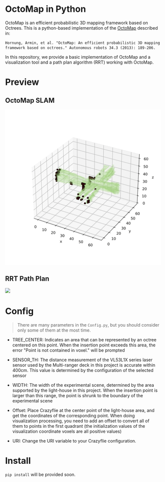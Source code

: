 # OctoMap in Python
OctoMap is an efficient probabilistic 3D mapping framework based on Octrees. This is a python-based implementation of the [OctoMap](http://octomap.github.io/) described in: 

```
Hornung, Armin, et al. "OctoMap: An efficient probabilistic 3D mapping framework based on octrees." Autonomous robots 34.3 (2013): 189-206.
```

In this repository, we provide a basic implementation of OctoMap and a visualization tool and a path plan algorithm (RRT) working with OctoMap.

# Preview
## OctoMap SLAM
![](docs/octomap.gif)

## RRT Path Plan
![](docs/octomap-rrtpath.jpg)

# Config
> There are many parameters in the `Config.py`, but you should consider only some of them at the most time.

- TREE_CENTER: Indicates an area that can be represented by an octree centered on this point. When the insertion point exceeds this area, the error "Point is not contained in voxel." will be prompted

- SENSOR_TH: The distance measurement of the VL53L1X series laser sensor used by the Multi-ranger deck in this project is accurate within 400cm. This value is determined by the configuration of the selected sensor

- WIDTH: The width of the experimental scene, determined by the area supported by the light-house in this project. When the insertion point is larger than this range, the point is shrunk to the boundary of the experimental scene

- Offset: Place Crazyflie at the center point of the light-house area, and get the coordinates of the corresponding point. When doing visualization processing, you need to add an offset to convert all of them to points in the first quadrant 
(the initialization values of the visualization coordinate voxels are all positive values)

- URI: Change the URI variable to your Crazyflie configuration.

# Install
`pip install` will be provided soon.